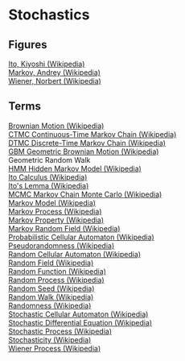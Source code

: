 # Stochastics

## Figures

[Ito, Kiyoshi (Wikipedia)](https://en.wikipedia.org/wiki/Kiyosi_Itô)<br>
[Markov, Andrey (Wikipedia)](https://en.wikipedia.org/wiki/Andrey_Markov)<br>
[Wiener, Norbert (Wikipedia)](https://en.wikipedia.org/wiki/Norbert_Wiener)<br>

## Terms

[Brownian Motion (Wikipedia)](https://en.wikipedia.org/wiki/Brownian_motion)<br>
[CTMC Continuous-Time Markov Chain (Wikipedia)](https://en.wikipedia.org/wiki/Continuous-time_Markov_chain)<br>
[DTMC Discrete-Time Markov Chain (Wikipedia)](https://en.wikipedia.org/wiki/Discrete-time_Markov_chain)<br>
[GBM Geometric Brownian Motion (Wikipedia)](https://en.wikipedia.org/wiki/Geometric_Brownian_motion)<br>
Geometric Random Walk<br>
[HMM Hidden Markov Model (Wikipedia)](https://en.wikipedia.org/wiki/Hidden_Markov_model)<br>
[Ito Calculus (Wikipedia)](https://en.wikipedia.org/wiki/Itô_calculus)<br>
[Ito's Lemma (Wikipedia)](https://en.wikipedia.org/wiki/Itô%27s_lemma)<br>
[MCMC Markov Chain Monte Carlo (Wikipedia)](https://en.wikipedia.org/wiki/Markov_chain_Monte_Carlo)<br>
[Markov Model (Wikipedia)](https://en.wikipedia.org/wiki/Markov_model)<br>
[Markov Process (Wikipedia)](https://en.wikipedia.org/wiki/Markov_chain)<br>
[Markov Property (Wikipedia)](https://en.wikipedia.org/wiki/Markov_property)<br>
[Markov Random Field (Wikipedia)](https://en.wikipedia.org/wiki/Stochastic_cellular_automaton)<br>
[Probabilistic Cellular Automaton (Wikipedia)](https://en.wikipedia.org/wiki/Stochastic_cellular_automaton)<br>
[Pseudorandomness (Wikipedia)](https://en.wikipedia.org/wiki/Pseudorandomness)<br>
[Random Cellular Automaton (Wikipedia)](https://en.wikipedia.org/wiki/Stochastic_cellular_automaton)<br>
[Random Field (Wikipedia)](https://en.wikipedia.org/wiki/Random_field)<br>
[Random Function (Wikipedia)](https://en.wikipedia.org/wiki/Stochastic_process)<br>
[Random Process (Wikipedia)](https://en.wikipedia.org/wiki/Stochastic_process)<br>
[Random Seed (Wikipedia)](https://en.wikipedia.org/wiki/Random_seed)<br>
[Random Walk (Wikipedia)](https://en.wikipedia.org/wiki/Random_walk)<br>
[Randomness (Wikipedia)](https://en.wikipedia.org/wiki/Randomness)<br>
[Stochastic Cellular Automaton (Wikipedia)](https://en.wikipedia.org/wiki/Stochastic_cellular_automaton)<br>
[Stochastic Differential Equation (Wikipedia)](https://en.wikipedia.org/wiki/Stochastic_differential_equation)<br>
[Stochastic Process (Wikipedia)](https://en.wikipedia.org/wiki/Stochastic_process)<br>
[Stochasticity (Wikipedia)](https://en.wikipedia.org/wiki/Stochastic)<br>
[Wiener Process (Wikipedia)](https://en.wikipedia.org/wiki/Wiener_process)<br>
